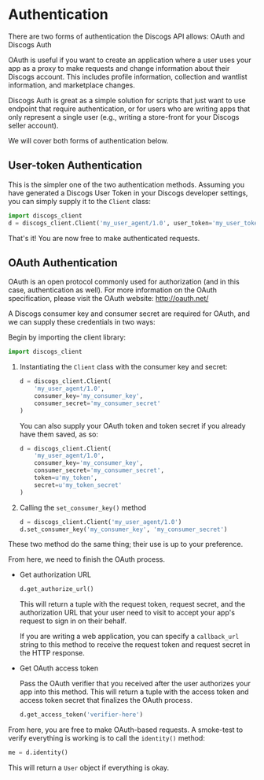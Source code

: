 # Authentication

There are two forms of authentication the Discogs API allows: OAuth and
Discogs Auth

OAuth is useful if you want to create an application where a user uses your app
as a proxy to make requests and change information about their Discogs account.
This includes profile information, collection and wantlist information, and
marketplace changes.

Discogs Auth is great as a simple solution for scripts that just want to use
endpoint that require authentication, or for users who are writing apps that
only represent a single user (e.g., writing a store-front for your Discogs
seller account).

We will cover both forms of authentication below.

## User-token Authentication

This is the simpler one of the two authentication methods. Assuming you have generated a Discogs User Token in your Discogs developer settings, you can simply supply it to the `Client` class:

```python
import discogs_client
d = discogs_client.Client('my_user_agent/1.0', user_token='my_user_token')
```

That's it! You are now free to make authenticated requests.

## OAuth Authentication

OAuth is an open protocol commonly used for authorization (and in this case, authentication as well). For more information on the OAuth specification, please visit the OAuth website: http://oauth.net/

A Discogs consumer key and consumer secret are required for OAuth, and we can supply these credentials in two ways:

Begin by importing the client library:
```python
import discogs_client
```

1. Instantiating the `Client` class with the consumer key and secret:

    ```python
    d = discogs_client.Client(
        'my_user_agent/1.0',
        consumer_key='my_consumer_key',
        consumer_secret='my_consumer_secret'
    )
    ```

    You can also supply your OAuth token and token secret if you already have them saved, as so:

    ```python
    d = discogs_client.Client(
        'my_user_agent/1.0',
        consumer_key='my_consumer_key',
        consumer_secret='my_consumer_secret',
        token=u'my_token',
        secret=u'my_token_secret'
    )
    ```

2. Calling the `set_consumer_key()` method

    ```python
    d = discogs_client.Client('my_user_agent/1.0')
    d.set_consumer_key('my_consumer_key', 'my_consumer_secret')
    ```

These two method do the same thing; their use is up to your preference.

From here, we need to finish the OAuth process.

* Get authorization URL

    ```python
    d.get_authorize_url()
    ```

    This will return a tuple with the request token, request secret, and the authorization URL that your user need to visit to accept your app's request to sign in on their behalf.

    If you are writing a web application, you can specify a `callback_url` string to this method to receive the request token and request secret in the HTTP response.

* Get OAuth access token

    Pass the OAuth verifier that you received after the user authorizes your app into this method. This will return a tuple with the access token and access token secret that finalizes the OAuth process.

    ```python
    d.get_access_token('verifier-here')
    ```

From here, you are free to make OAuth-based requests. A smoke-test to verify everything is working is to call the `identity()` method:

```python
me = d.identity()
```

This will return a `User` object if everything is okay.
